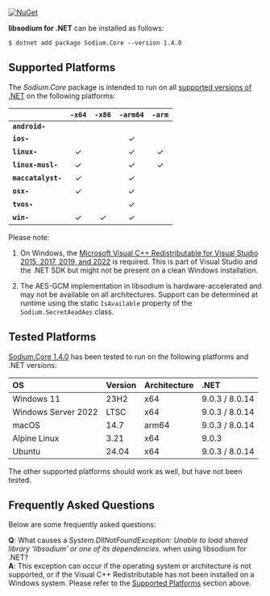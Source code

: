 [![NuGet](https://img.shields.io/nuget/vpre/Sodium.Core)](https://www.nuget.org/packages/Sodium.Core/1.4.0)

**libsodium for .NET** can be installed as follows:

    $ dotnet add package Sodium.Core --version 1.4.0


## Supported Platforms

The *Sodium.Core* package is intended to run on all
[supported versions of .NET](https://dotnet.microsoft.com/en-us/platform/support/policy/dotnet-core)
on the following platforms:

|                       | `-x64`   | `-x86`   | `-arm64` | `-arm`   |
|:----------------------|:--------:|:--------:|:--------:|:--------:|
| **`android-`**        |          |          |          |          |
| **`ios-`**            |          |          | &check;  |          |
| **`linux-`**          | &check;  |          | &check;  | &check;  |
| **`linux-musl-`**     | &check;  |          | &check;  | &check;  |
| **`maccatalyst-`**    | &check;  |          | &check;  |          |
| **`osx-`**            | &check;  |          | &check;  |          |
| **`tvos-`**           |          |          | &check;  |          |
| **`win-`**            | &check;  | &check;  | &check;  |          |


Please note:

1. On Windows, the
   [Microsoft Visual C++ Redistributable for Visual Studio 2015, 2017, 2019, and 2022](https://learn.microsoft.com/en-US/cpp/windows/latest-supported-vc-redist)
   is required. This is part of Visual Studio and the .NET SDK but might
   not be present on a clean Windows installation.

2. The AES-GCM implementation in libsodium is hardware-accelerated and may not be
   available on all architectures. Support can be determined at runtime using
   the static `IsAvailable` property of the `Sodium.SecretAeadAes` class.


## Tested Platforms

[Sodium.Core 1.4.0](https://www.nuget.org/packages/Sodium.Core/1.4.0)
has been tested to run on the following platforms and .NET versions:

| OS                   | Version  | Architecture  | .NET           |
|:-------------------- |:-------- |:------------- |:---------------|
| Windows 11           | 23H2     | x64           | 9.0.3 / 8.0.14 |
| Windows Server 2022  | LTSC     | x64           | 9.0.3 / 8.0.14 |
| macOS                | 14.7     | arm64         | 9.0.3 / 8.0.14 |
| Alpine Linux         | 3.21     | x64           | 9.0.3          |
| Ubuntu               | 24.04    | x64           | 9.0.3 / 8.0.14 |

The other supported platforms should work as well, but have not been tested.


## Frequently Asked Questions

Below are some frequently asked questions:

**Q**: What causes a *System.DllNotFoundException: Unable to load shared
library 'libsodium' or one of its dependencies.* when using libsodium for .NET?  
**A**: This exception can occur if the operating system or architecture is not
supported, or if the Visual C++ Redistributable has not been installed on a
Windows system. Please refer to the [Supported Platforms](#supported-platforms)
section above.
